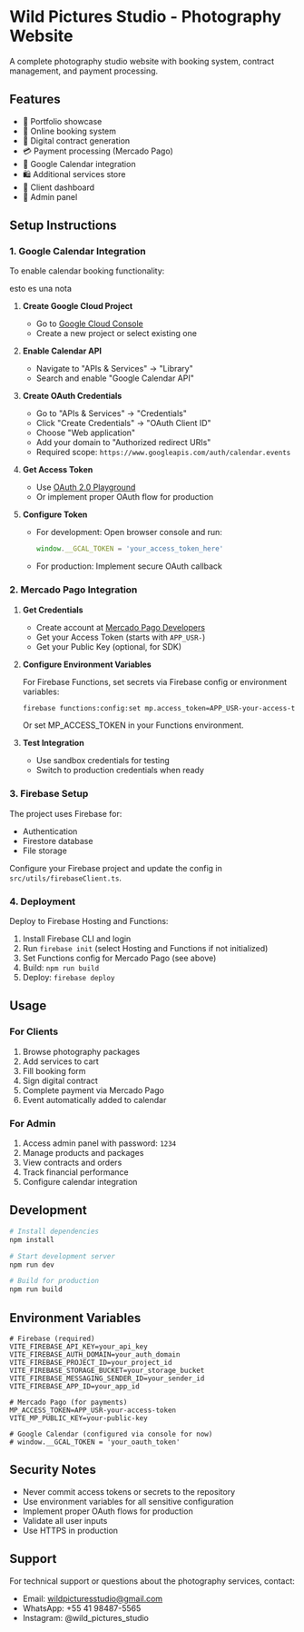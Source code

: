 # Wild Pictures Studio - Photography Website

A complete photography studio website with booking system, contract management, and payment processing.

## Features

- 📸 Portfolio showcase
- 📅 Online booking system
- 📄 Digital contract generation
- 💳 Payment processing (Mercado Pago)
- 📅 Google Calendar integration
- 🛍️ Additional services store
- 👤 Client dashboard
- 🔐 Admin panel

## Setup Instructions

### 1. Google Calendar Integration

To enable calendar booking functionality:

esto es una nota

1. **Create Google Cloud Project**
   - Go to [Google Cloud Console](https://console.cloud.google.com/)
   - Create a new project or select existing one

2. **Enable Calendar API**
   - Navigate to "APIs & Services" → "Library"
   - Search and enable "Google Calendar API"

3. **Create OAuth Credentials**
   - Go to "APIs & Services" → "Credentials"
   - Click "Create Credentials" → "OAuth Client ID"
   - Choose "Web application"
   - Add your domain to "Authorized redirect URIs"
   - Required scope: `https://www.googleapis.com/auth/calendar.events`

4. **Get Access Token**
   - Use [OAuth 2.0 Playground](https://developers.google.com/oauthplayground/)
   - Or implement proper OAuth flow for production

5. **Configure Token**
   - For development: Open browser console and run:
     ```javascript
     window.__GCAL_TOKEN = 'your_access_token_here'
     ```
   - For production: Implement secure OAuth callback

### 2. Mercado Pago Integration

1. **Get Credentials**
   - Create account at [Mercado Pago Developers](https://www.mercadopago.com.br/developers/)
   - Get your Access Token (starts with `APP_USR-`)
   - Get your Public Key (optional, for SDK)

2. **Configure Environment Variables**

   For Firebase Functions, set secrets via Firebase config or environment variables:
   ```bash
   firebase functions:config:set mp.access_token=APP_USR-your-access-token-here
   ```
   Or set MP_ACCESS_TOKEN in your Functions environment.

3. **Test Integration**
   - Use sandbox credentials for testing
   - Switch to production credentials when ready

### 3. Firebase Setup

The project uses Firebase for:
- Authentication
- Firestore database
- File storage

Configure your Firebase project and update the config in `src/utils/firebaseClient.ts`.

### 4. Deployment

Deploy to Firebase Hosting and Functions:

1. Install Firebase CLI and login
2. Run `firebase init` (select Hosting and Functions if not initialized)
3. Set Functions config for Mercado Pago (see above)
4. Build: `npm run build`
5. Deploy: `firebase deploy`

## Usage

### For Clients

1. Browse photography packages
2. Add services to cart
3. Fill booking form
4. Sign digital contract
5. Complete payment via Mercado Pago
6. Event automatically added to calendar

### For Admin

1. Access admin panel with password: `1234`
2. Manage products and packages
3. View contracts and orders
4. Track financial performance
5. Configure calendar integration

## Development

```bash
# Install dependencies
npm install

# Start development server
npm run dev

# Build for production
npm run build
```

## Environment Variables

```env
# Firebase (required)
VITE_FIREBASE_API_KEY=your_api_key
VITE_FIREBASE_AUTH_DOMAIN=your_auth_domain
VITE_FIREBASE_PROJECT_ID=your_project_id
VITE_FIREBASE_STORAGE_BUCKET=your_storage_bucket
VITE_FIREBASE_MESSAGING_SENDER_ID=your_sender_id
VITE_FIREBASE_APP_ID=your_app_id

# Mercado Pago (for payments)
MP_ACCESS_TOKEN=APP_USR-your-access-token
VITE_MP_PUBLIC_KEY=your-public-key

# Google Calendar (configured via console for now)
# window.__GCAL_TOKEN = 'your_oauth_token'
```

## Security Notes

- Never commit access tokens or secrets to the repository
- Use environment variables for all sensitive configuration
- Implement proper OAuth flows for production
- Validate all user inputs
- Use HTTPS in production

## Support

For technical support or questions about the photography services, contact:
- Email: wildpicturesstudio@gmail.com
- WhatsApp: +55 41 98487-5565
- Instagram: @wild_pictures_studio
